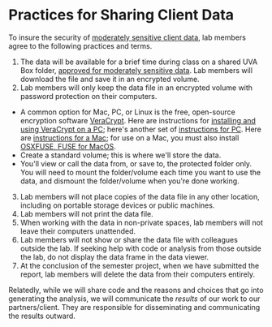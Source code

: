 # Practices for Sharing Client Data

To insure the security of [moderately sensitive client data](http://security.virginia.edu/university-data-protection-standards), lab members agree to the following practices and terms.

1. The data will be available for a brief time during class on a shared UVA Box folder, [approved for moderately sensitive data](http://its.virginia.edu/box/responsibilities.html). Lab members will download the file and save it in an encrypted volume. 
2. Lab members will only keep the data file in an encrypted volume with password protection on their computers.
  * A common option for Mac, PC, or Linux is the free, open-source encryption software [VeraCrypt](https://www.veracrypt.fr/en/Home.html). Here are instructions for [installing and using VeraCrypt on a PC](https://securityinabox.org/en/guide/veracrypt/windows/); here's another set of [instructions for PC](https://www.howtogeek.com/108501/the-how-to-geek-guide-to-getting-started-with-truecrypt/). Here are [instructions for a Mac](https://securityinabox.org/en/guide/veracrypt/mac/); for use on a Mac, you must also install [OSXFUSE, FUSE for MacOS](https://www.macupdate.com/app/mac/40156/fuse-for-macos). 
  * Create a standard volume; this is where we'll store the data.
  * You'll view or call the data from, or save to, the protected folder only. You will need to mount the folder/volume each time you want to use the data, and dismount the folder/volume when you're done working.
3. Lab members will not place copies of the data file in any other location, including on portable storage devices or public machines.
4. Lab members will not print the data file.
5. When working with the data in non-private spaces, lab members will not leave their computers unattended. 
6. Lab members will not show or share the data file with colleagues outside the lab. If seeking help with code or analysis from those outside the lab, do not display the data frame in the data viewer.
7. At the conclusion of the semester project, when we have submitted the report, lab members will delete the data from their computers entirely.

Relatedly, while we will share code and the reasons and choices that go into generating the analysis, we will communicate the *results* of our work to our partners/client. They are responsible for disseminating and communicating the results outward.
